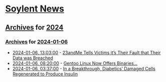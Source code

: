 # [Soylent News](../../../README.md)

## [Archives](../../index.md) for [2024](../index.md)

### [Archives](../../index.md) for [2024-01-06](index.md)

* [2024-01-06, 13:03:00](https://soylentnews.org/article.pl?sid=24/01/06/0124201&from=rss) - [23andMe Tells Victims it’s Their Fault that Their Data was Breached](https://soylentnews.org/article.pl?sid=24/01/06/0124201&from=rss)
* [2024-01-06, 08:20:00](https://soylentnews.org/article.pl?sid=24/01/05/1422259&from=rss) - [Gentoo Linux Now Offers Binaries...](https://soylentnews.org/article.pl?sid=24/01/05/1422259&from=rss)
* [2024-01-06, 03:37:00](https://soylentnews.org/article.pl?sid=24/01/05/060211&from=rss) - [In a Breakthrough, Diabetics’ Damaged Cells Regenerated to Produce Insulin](https://soylentnews.org/article.pl?sid=24/01/05/060211&from=rss)
